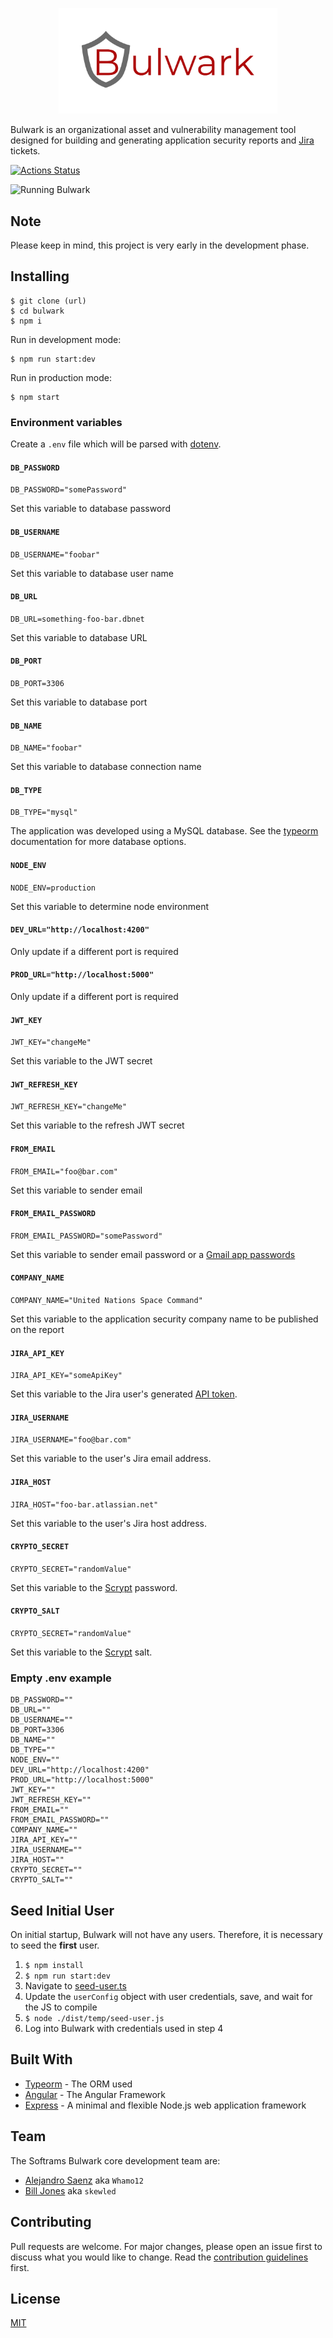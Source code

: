 <p align="center">
  <img width="350" src="frontend/src/assets/logo.png">
</p>

Bulwark is an organizational asset and vulnerability management tool designed for building and generating application security reports and [Jira](https://www.atlassian.com/software/jira) tickets.

[![Actions Status](https://github.com/softrams/bulwark/workflows/build/badge.svg)](https://github.com/softrams/bulwark/actions)

![Running Bulwark](https://github.com/Whamo12/media/blob/master/bulwark_walkthrough.gif)

## Note

Please keep in mind, this project is very early in the development phase.

## Installing

```
$ git clone (url)
$ cd bulwark
$ npm i
```

Run in development mode:

```
$ npm run start:dev
```

Run in production mode:

```
$ npm start
```

### Environment variables

Create a `.env` file which will be parsed with [dotenv](https://www.npmjs.com/package/dotenv).

#### `DB_PASSWORD`

`DB_PASSWORD="somePassword"`

Set this variable to database password

#### `DB_USERNAME`

`DB_USERNAME="foobar"`

Set this variable to database user name

#### `DB_URL`

`DB_URL=something-foo-bar.dbnet`

Set this variable to database URL

#### `DB_PORT`

`DB_PORT=3306`

Set this variable to database port

#### `DB_NAME`

`DB_NAME="foobar"`

Set this variable to database connection name

#### `DB_TYPE`

`DB_TYPE="mysql"`

The application was developed using a MySQL database. See the [typeorm](https://github.com/typeorm/typeorm/blob/master/docs/connection-options.md#common-connection-options) documentation for more database options.

#### `NODE_ENV`

`NODE_ENV=production`

Set this variable to determine node environment

#### `DEV_URL="http://localhost:4200"`

Only update if a different port is required

#### `PROD_URL="http://localhost:5000"`

Only update if a different port is required

#### `JWT_KEY`

`JWT_KEY="changeMe"`

Set this variable to the JWT secret

#### `JWT_REFRESH_KEY`

`JWT_REFRESH_KEY="changeMe"`

Set this variable to the refresh JWT secret

#### `FROM_EMAIL`

`FROM_EMAIL="foo@bar.com"`

Set this variable to sender email

#### `FROM_EMAIL_PASSWORD`

`FROM_EMAIL_PASSWORD="somePassword"`

Set this variable to sender email password or a [Gmail app passwords](https://support.google.com/mail/answer/185833?hl=en)

#### `COMPANY_NAME`

`COMPANY_NAME="United Nations Space Command"`

Set this variable to the application security company name to be published on the report

#### `JIRA_API_KEY`

`JIRA_API_KEY="someApiKey"`

Set this variable to the Jira user's generated [API token](https://confluence.atlassian.com/cloud/api-tokens-938839638.html).

#### `JIRA_USERNAME`

`JIRA_USERNAME="foo@bar.com"`

Set this variable to the user's Jira email address.

#### `JIRA_HOST`

`JIRA_HOST="foo-bar.atlassian.net"`

Set this variable to the user's Jira host address.

#### `CRYPTO_SECRET`

`CRYPTO_SECRET="randomValue"`

Set this variable to the [Scrypt](https://nodejs.org/api/crypto.html#crypto_crypto_scryptsync_password_salt_keylen_options) password.

#### `CRYPTO_SALT`

`CRYPTO_SECRET="randomValue"`

Set this variable to the [Scrypt](https://nodejs.org/api/crypto.html#crypto_crypto_scryptsync_password_salt_keylen_options) salt.

### Empty .env example

```
DB_PASSWORD=""
DB_URL=""
DB_USERNAME=""
DB_PORT=3306
DB_NAME=""
DB_TYPE=""
NODE_ENV=""
DEV_URL="http://localhost:4200"
PROD_URL="http://localhost:5000"
JWT_KEY=""
JWT_REFRESH_KEY=""
FROM_EMAIL=""
FROM_EMAIL_PASSWORD=""
COMPANY_NAME=""
JIRA_API_KEY=""
JIRA_USERNAME=""
JIRA_HOST=""
CRYPTO_SECRET=""
CRYPTO_SALT=""
```

## Seed Initial User

On initial startup, Bulwark will not have any users. Therefore, it is necessary to seed the **first** user.

<!-- Afterwords, subsequent users should be invited. -->

1. `$ npm install`
2. `$ npm run start:dev`
3. Navigate to [seed-user.ts](https://github.com/softrams/bulwark/blob/develop/src/temp/seed-user.ts)
4. Update the `userConfig` object with user credentials, save, and wait for the JS to compile
5. `$ node ./dist/temp/seed-user.js`
6. Log into Bulwark with credentials used in step 4

## Built With

- [Typeorm](https://typeorm.io/#/) - The ORM used
- [Angular](https://angular.io/) - The Angular Framework
- [Express](https://expressjs.com/) - A minimal and flexible Node.js web application framework

## Team

The Softrams Bulwark core development team are:

- [Alejandro Saenz](https://github.com/whamo12) aka `Whamo12`
- [Bill Jones](https://github.com/skewled) aka `skewled`

## Contributing

Pull requests are welcome. For major changes, please open an issue first to discuss what you would like to change. Read the [contribution guidelines](CONTRIBUTING.md) first.

## License

[MIT](https://choosealicense.com/licenses/mit/)
